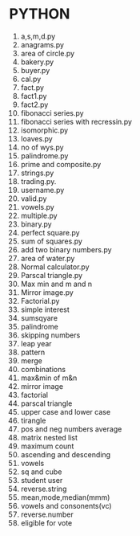 # PYTHON
1. a,s,m,d.py
2. anagrams.py
3. area of circle.py
4. bakery.py
5. buyer.py
6. cal.py
7. fact.py
8. fact1.py
9. fact2.py
10. fibonacci series.py
11. fibonacci series with recressin.py
12. isomorphic.py
13. loaves.py
14. no of wys.py
15. palindrome.py
16. prime and composite.py
17. strings.py
18. trading.py.
19. username.py
20. valid.py
21. vowels.py
22. multiple.py
23. binary.py
24. perfect square.py
25. sum of squares.py
26. add two binary numbers.py
27. area of water.py
28. Normal calculator.py
29. Parscal triangle.py
30. Max min and m and n
31. Mirror image.py
32. Factorial.py
33. simple interest
34. sumsqyare
35. palindrome
36. skipping numbers
37. leap year
38. pattern 
39. merge
40. combinations
41. max&min of m&n
42. mirror image
43. factorial
44. parscal triangle
45. upper case and lower case
46. tirangle
47. pos and neg numbers average
48. matrix nested list
49. maximum count
50. ascending and descending
51. vowels
52. sq and cube
53. student user
54. reverse.string
55. mean,mode,median(mmm)
56. vowels and consonents(vc)
57. reverse.number
58. eligible for vote

